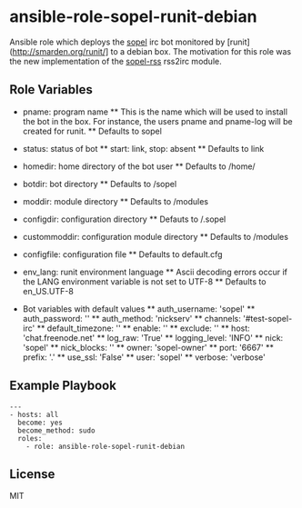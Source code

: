 ansible-role-sopel-runit-debian
=========

Ansible role which deploys the [sopel](https://github.com/sopel-irc/sopel) irc bot monitored by [runit](http://smarden.org/runit/] to a debian box. The motivation for this role was the new implementation of the [sopel-rss](https://github.com/RebelCodeBase/sopel-rss) rss2irc module.

Role Variables
--------------

* pname: program name
** This is the name which will be used to install the bot in the box. For instance, the users pname and pname-log will be created for runit.
** Defaults to sopel

* status: status of bot
** start: link, stop: absent
** Defaults to link

* homedir: home directory of the bot user <pname>
** Defaults to /home/<pname>

* botdir: bot directory
** Defaults to <homedir>/sopel

* moddir: module directory
** Defaults to <homedir>/modules

* configdir: configuration directory
** Defauts to <homedir>/.sopel

* custommoddir: configuration module directory
** Defaults to <configdir>/modules

* configfile: configuration file
** Defaults to default.cfg

* env_lang: runit environment language
** Ascii decoding errors occur if the LANG environment variable is not set to UTF-8
** Defaults to en_US.UTF-8

* Bot variables with default values
** auth_username: 'sopel'
** auth_password: ''
** auth_method: 'nickserv'
** channels: '#test-sopel-irc'
** default_timezone: ''
** enable: ''
** exclude: ''
** host: 'chat.freenode.net'
** log_raw: 'True'
** logging_level: 'INFO'
** nick: 'sopel'
** nick_blocks: ''
** owner: 'sopel-owner'
** port: '6667'
** prefix: '.'
** use_ssl: 'False'
** user: 'sopel'
** verbose: 'verbose'

Example Playbook
----------------

```
---
- hosts: all
  become: yes
  become_method: sudo
  roles:
    - role: ansible-role-sopel-runit-debian
```

License
-------

MIT
